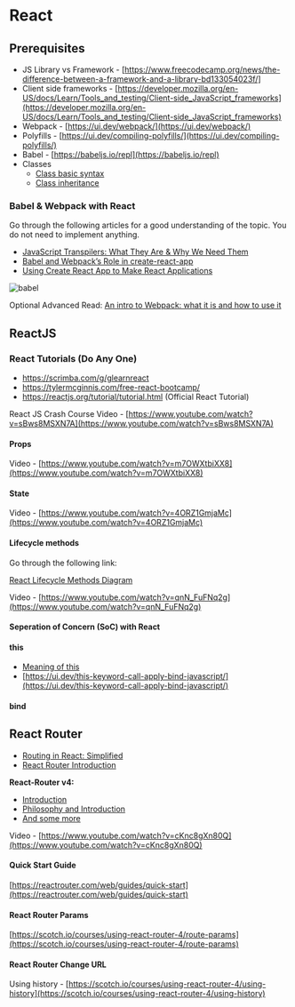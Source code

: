# React

## Prerequisites

- JS Library vs Framework - [https://www.freecodecamp.org/news/the-difference-between-a-framework-and-a-library-bd133054023f/]
- Client side frameworks - [https://developer.mozilla.org/en-US/docs/Learn/Tools_and_testing/Client-side_JavaScript_frameworks](https://developer.mozilla.org/en-US/docs/Learn/Tools_and_testing/Client-side_JavaScript_frameworks)
- Webpack - [https://ui.dev/webpack/](https://ui.dev/webpack/)
- Polyfills - [https://ui.dev/compiling-polyfills/](https://ui.dev/compiling-polyfills/)
- Babel - [https://babeljs.io/repl](https://babeljs.io/repl)
- Classes
  - [Class basic syntax](https://javascript.info/class)
  - [Class inheritance](https://javascript.info/class-inheritance)

### Babel & Webpack with React

Go through the following articles for a good understanding of the topic. You do not need to implement anything.

- [JavaScript Transpilers: What They Are & Why We Need Them](https://scotch.io/tutorials/javascript-transpilers-what-they-are-why-we-need-them)
- [Babel and Webpack’s Role in create-react-app](https://medium.com/@imrobinkim/babel-and-webpacks-role-in-create-react-app-3a827ad460a2)
- [Using Create React App to Make React Applications](https://scotch.io/starters/react/using-create-react-app-to-make-react-applications)

![babel](./babel.png "babel")

Optional Advanced Read:
[An intro to Webpack: what it is and how to use it](https://www.freecodecamp.org/news/an-intro-to-webpack-what-it-is-and-how-to-use-it-8304ecdc3c60/)


## ReactJS

### React Tutorials (Do Any One)

- https://scrimba.com/g/glearnreact
- https://tylermcginnis.com/free-react-bootcamp/
- https://reactjs.org/tutorial/tutorial.html (Official React Tutorial)

React JS Crash Course Video - [https://www.youtube.com/watch?v=sBws8MSXN7A](https://www.youtube.com/watch?v=sBws8MSXN7A)

#### Props
Video - [https://www.youtube.com/watch?v=m7OWXtbiXX8](https://www.youtube.com/watch?v=m7OWXtbiXX8)

#### State
Video - [https://www.youtube.com/watch?v=4ORZ1GmjaMc](https://www.youtube.com/watch?v=4ORZ1GmjaMc)

#### Lifecycle methods

Go through the following link:

[React Lifecycle Methods Diagram](https://projects.wojtekmaj.pl/react-lifecycle-methods-diagram/)

Video - [https://www.youtube.com/watch?v=qnN_FuFNq2g](https://www.youtube.com/watch?v=qnN_FuFNq2g)

#### Seperation of Concern (SoC) with React

#### this

- [Meaning of this](http://nicholasjohnson.com/javascript/javascript-for-programmers/exercises/meaning-of-this/)
- [https://ui.dev/this-keyword-call-apply-bind-javascript/](https://ui.dev/this-keyword-call-apply-bind-javascript/)

#### bind

## React Router

- [Routing in React: Simplified](https://dev.to/fimrandev/routing-in-react-simplified-28ma)
- [React Router Introduction](https://css-tricks.com/learning-react-router/)

**React-Router v4:**

- [Introduction](https://scotch.io/courses/using-react-router-4/introduction)
- [Philosophy and Introduction](https://ui.dev/react-router-v4-philosophy-introduction/)
- [And some more](https://css-tricks.com/react-router-4/)

Video - [https://www.youtube.com/watch?v=cKnc8gXn80Q](https://www.youtube.com/watch?v=cKnc8gXn80Q)

#### Quick Start Guide

[https://reactrouter.com/web/guides/quick-start](https://reactrouter.com/web/guides/quick-start)

#### React Router Params

[https://scotch.io/courses/using-react-router-4/route-params](https://scotch.io/courses/using-react-router-4/route-params)

#### React Router Change URL

Using history - [https://scotch.io/courses/using-react-router-4/using-history](https://scotch.io/courses/using-react-router-4/using-history)
